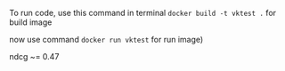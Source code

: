 To run code, use this command in terminal ```docker build -t vktest .``` for build image
</br>

now use command ```docker run vktest``` for run image)

ndcg ~= 0.47